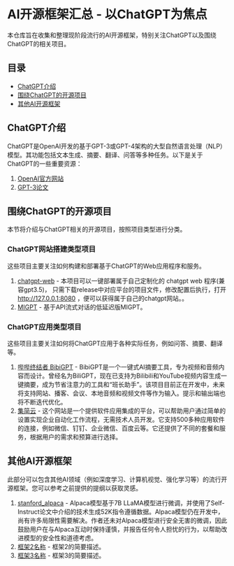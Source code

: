 # AI开源框架汇总 - 以ChatGPT为焦点

本仓库旨在收集和整理现阶段流行的AI开源框架，特别关注ChatGPT以及围绕ChatGPT的相关项目。

## 目录

- [ChatGPT介绍](#chatgpt介绍)
- [围绕ChatGPT的开源项目](#围绕chatgpt的开源项目)
- [其他AI开源框架](#其他ai开源框架)

## ChatGPT介绍

ChatGPT是OpenAI开发的基于GPT-3或GPT-4架构的大型自然语言处理（NLP）模型。其功能包括文本生成、摘要、翻译、问答等多种任务。以下是关于ChatGPT的一些重要资源：

1. [OpenAI官方网站](https://www.openai.com/)
2. [GPT-3论文](https://arxiv.org/abs/2005.14165)

## 围绕ChatGPT的开源项目

本节将介绍与ChatGPT相关的开源项目，按照项目类型进行分类。

### ChatGPT网站搭建类型项目

这些项目主要关注如何构建和部署基于ChatGPT的Web应用程序和服务。

1. [chatgpt-web](https://github.com/869413421/chatgpt-web) - 本项目可以一键部署属于自己定制化的 chatgpt web 程序(兼容gpt3.5)， 只需下载release中对应平台的项目文件，修改配置后执行，打开 http://127.0.0.1:8080 ，便可以获得属于自己的chatgpt网站。。
2. [MIGPT](https://github.com/Afool4U/MIGPT) - 基于API流式对话的低延迟版MIGPT。

### ChatGPT应用类型项目

这些项目主要关注如何将ChatGPT应用于各种实际任务，例如问答、摘要、翻译等。

1. [哔哔终结者 BibiGPT](https://b.jimmylv.cn/video/BV1uM411P7oA?spm_id_from=333.1007.tianma.2-1-4.click) - BibiGPT是一个一键式AI摘要工具，专为视频和音频内容而设计。曾经名为BiliGPT，现在已支持为Bilibili和YouTube视频内容生成一键摘要，成为节省注意力的工具和“班长助手”。该项目目前正在开发中，未来将支持网站、播客、会议、本地音频和视频文件等作为输入。提示和输出端也将不断迭代优化。
2. [集简云](https://www.jijyun.cn/) - 这个网站是一个提供软件应用集成的平台，可以帮助用户通过简单的设置实现企业自动化工作流程，无需技术人员开发。它支持500多种应用软件的连接，例如微信、钉钉、企业微信、百度云等。它还提供了不同的套餐和服务，根据用户的需求和预算进行选择。

## 其他AI开源框架

此部分可以包含其他AI领域（例如深度学习、计算机视觉、强化学习等）的流行开源框架。您可以参考之前提供的提纲以获取灵感。

1. [stanford_alpaca](https://github.com/tatsu-lab/stanford_alpaca) - Alpaca模型基于7B LLaMA模型进行微调，并使用了Self-Instruct论文中介绍的技术生成52K指令遵循数据。Alpaca模型仍在开发中，尚有许多局限性需要解决。作者还未对Alpaca模型进行安全无害的微调，因此鼓励用户在与Alpaca互动时保持谨慎，并报告任何令人担忧的行为，以帮助改进模型的安全性和道德考虑。
2. [框架2名称](框架2链接) - 框架2的简要描述。
3. [框架3名称](框架3链接) - 框架3的简要描述。

